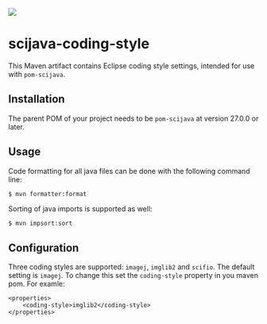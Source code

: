 [![](https://travis-ci.org/scijava/scijava-coding-style.svg?branch=master)](https://travis-ci.org/scijava/scijava-coding-style)

# scijava-coding-style

This Maven artifact contains Eclipse coding style settings, intended for use with `pom-scijava`.

## Installation

The parent POM of your project needs to be `pom-scijava` at version 27.0.0 or later.

## Usage

Code formatting for all java files can be done with the following command line:
```bash
$ mvn formatter:format
```
Sorting of java imports is supported as well:
```
$ mvn impsort:sort
```

## Configuration

Three coding styles are supported: `imagej`, `imglib2` and `scifio`.
The default setting is `imagej`.
To change this set the `coding-style` property in you maven pom. For examle:
```
<properties>
    <coding-style>imglib2</coding-style>
</properties>
```
